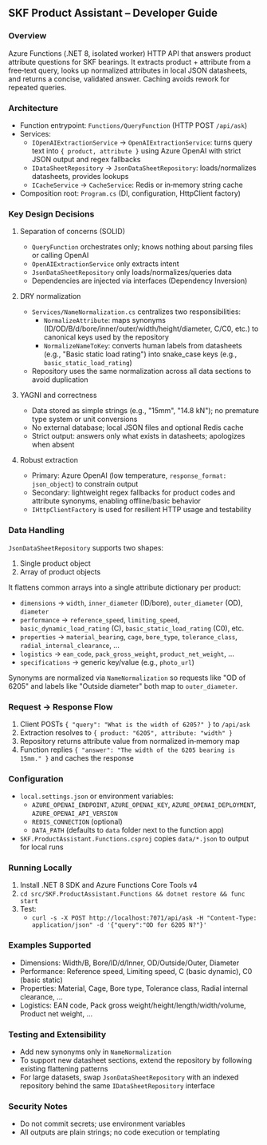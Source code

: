 ## SKF Product Assistant – Developer Guide

### Overview
Azure Functions (.NET 8, isolated worker) HTTP API that answers product attribute questions for SKF bearings. It extracts product + attribute from a free‑text query, looks up normalized attributes in local JSON datasheets, and returns a concise, validated answer. Caching avoids rework for repeated queries.

### Architecture
- Function entrypoint: `Functions/QueryFunction` (HTTP POST `/api/ask`)
- Services:
  - `IOpenAIExtractionService` → `OpenAIExtractionService`: turns query text into `{ product, attribute }` using Azure OpenAI with strict JSON output and regex fallbacks
  - `IDataSheetRepository` → `JsonDataSheetRepository`: loads/normalizes datasheets, provides lookups
  - `ICacheService` → `CacheService`: Redis or in‑memory string cache
- Composition root: `Program.cs` (DI, configuration, HttpClient factory)

### Key Design Decisions
1) Separation of concerns (SOLID)
   - `QueryFunction` orchestrates only; knows nothing about parsing files or calling OpenAI
   - `OpenAIExtractionService` only extracts intent
   - `JsonDataSheetRepository` only loads/normalizes/queries data
   - Dependencies are injected via interfaces (Dependency Inversion)

2) DRY normalization
   - `Services/NameNormalization.cs` centralizes two responsibilities:
     - `NormalizeAttribute`: maps synonyms (ID/OD/B/d/bore/inner/outer/width/height/diameter, C/C0, etc.) to canonical keys used by the repository
     - `NormalizeNameToKey`: converts human labels from datasheets (e.g., "Basic static load rating") into snake_case keys (e.g., `basic_static_load_rating`)
   - Repository uses the same normalization across all data sections to avoid duplication

3) YAGNI and correctness
   - Data stored as simple strings (e.g., "15mm", "14.8 kN"); no premature type system or unit conversions
   - No external database; local JSON files and optional Redis cache
   - Strict output: answers only what exists in datasheets; apologizes when absent

4) Robust extraction
   - Primary: Azure OpenAI (low temperature, `response_format: json_object`) to constrain output
   - Secondary: lightweight regex fallbacks for product codes and attribute synonyms, enabling offline/basic behavior
   - `IHttpClientFactory` is used for resilient HTTP usage and testability

### Data Handling
`JsonDataSheetRepository` supports two shapes:
1) Single product object
2) Array of product objects

It flattens common arrays into a single attribute dictionary per product:
- `dimensions` → `width`, `inner_diameter` (ID/bore), `outer_diameter` (OD), `diameter`
- `performance` → `reference_speed`, `limiting_speed`, `basic_dynamic_load_rating` (C), `basic_static_load_rating` (C0), etc.
- `properties` → `material_bearing`, `cage`, `bore_type`, `tolerance_class`, `radial_internal_clearance`, …
- `logistics` → `ean_code`, `pack_gross_weight`, `product_net_weight`, …
- `specifications` → generic key/value (e.g., `photo_url`)

Synonyms are normalized via `NameNormalization` so requests like "OD of 6205" and labels like "Outside diameter" both map to `outer_diameter`.

### Request → Response Flow
1) Client POSTs `{ "query": "What is the width of 6205?" }` to `/api/ask`
2) Extraction resolves to `{ product: "6205", attribute: "width" }`
3) Repository returns attribute value from normalized in‑memory map
4) Function replies `{ "answer": "The width of the 6205 bearing is 15mm." }` and caches the response

### Configuration
- `local.settings.json` or environment variables:
  - `AZURE_OPENAI_ENDPOINT`, `AZURE_OPENAI_KEY`, `AZURE_OPENAI_DEPLOYMENT`, `AZURE_OPENAI_API_VERSION`
  - `REDIS_CONNECTION` (optional)
  - `DATA_PATH` (defaults to `data` folder next to the function app)
- `SKF.ProductAssistant.Functions.csproj` copies `data/*.json` to output for local runs

### Running Locally
1) Install .NET 8 SDK and Azure Functions Core Tools v4
2) `cd src/SKF.ProductAssistant.Functions && dotnet restore && func start`
3) Test:
   - `curl -s -X POST http://localhost:7071/api/ask -H "Content-Type: application/json" -d '{"query":"OD for 6205 N?"}'`

### Examples Supported
- Dimensions: Width/B, Bore/ID/d/Inner, OD/Outside/Outer, Diameter
- Performance: Reference speed, Limiting speed, C (basic dynamic), C0 (basic static)
- Properties: Material, Cage, Bore type, Tolerance class, Radial internal clearance, …
- Logistics: EAN code, Pack gross weight/height/length/width/volume, Product net weight, …

### Testing and Extensibility
- Add new synonyms only in `NameNormalization`
- To support new datasheet sections, extend the repository by following existing flattening patterns
- For large datasets, swap `JsonDataSheetRepository` with an indexed repository behind the same `IDataSheetRepository` interface

### Security Notes
- Do not commit secrets; use environment variables
- All outputs are plain strings; no code execution or templating


